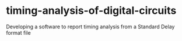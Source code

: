 # timing-analysis-of-digital-circuits
Developing a software to report timing analysis from a Standard Delay format file

